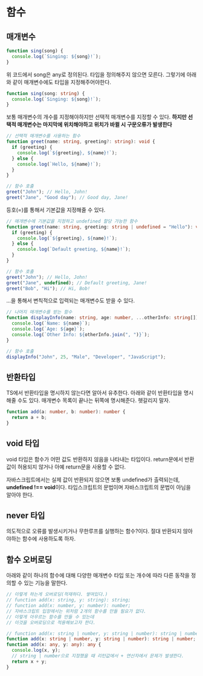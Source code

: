 # 함수

## 매개변수

```typescript
function sing(song) {
  console.log(`Singing: ${song}!`);
}
```

위 코드에서 song은 any로 정의된다. 타입을 정의해주지 않으면 모른다. 그렇기에 아래와 같이 매개변수에도 타입을 지정해주어야한다.

```typescript
function sing(song: string) {
  console.log(`Singing: ${song}!`);
}
```

보통 매개변수의 개수를 지정해야하지만 선택적 매개변수를 지정할 수 있다. **하지만 선택적 매개변수는 마지막에 위치해야하고 위치가 바뀔 시 구문오류가 발생한다**

```typescript
// 선택적 매개변수를 사용하는 함수
function greet(name: string, greeting?: string): void {
  if (greeting) {
    console.log(`${greeting}, ${name}!`);
  } else {
    console.log(`Hello, ${name}!`);
  }
}

// 함수 호출
greet("John"); // Hello, John!
greet("Jane", "Good day"); // Good day, Jane!
```

등호(=)를 통해서 기본값을 지정해줄 수 있다.

```typescript
// 매개변수에 기본값을 지정하고 undefined 할당 가능한 함수
function greet(name: string, greeting: string | undefined = "Hello"): void {
  if (greeting) {
    console.log(`${greeting}, ${name}!`);
  } else {
    console.log(`Default greeting, ${name}!`);
  }
}

// 함수 호출
greet("John"); // Hello, John!
greet("Jane", undefined); // Default greeting, Jane!
greet("Bob", "Hi"); // Hi, Bob!
```

...을 통해서 변칙적으로 입력되는 매개변수도 받을 수 있다.

```typescript
// 나머지 매개변수를 받는 함수
function displayInfo(name: string, age: number, ...otherInfo: string[]): void {
  console.log(`Name: ${name}`);
  console.log(`Age: ${age}`);
  console.log(`Other Info: ${otherInfo.join(", ")}`);
}

// 함수 호출
displayInfo("John", 25, "Male", "Developer", "JavaScript");
```

## 반환타입

TS에서 반환타입을 명시하지 않는다면 알아서 유추한다. 아래와 같이 반환타입을 명시해줄 수도 있다. 매개변수 목록이 끝나는 뒤쪽에 명시해준다. 헷갈리지 말자.

```typescript
function add(a: number, b: number): number {
  return a + b;
}
```

## void 타입

void 타입은 함수가 어떤 값도 반환하지 않음을 나타내는 타입이다. return문에서 반환값이 허용되지 않거나 아예 return문을 사용할 수 없다.

자바스크립트에서는 실제 값이 반환되지 않으면 보통 undefined가 출력되는데, **undefined !== void**이다. 타입스크립트의 문법이며 자바스크립트의 문법이 아님을 알아야 한다.

## never 타입

의도적으로 오류를 발생시키거나 무한루프를 실행하는 함수?이다. 절대 반환되지 않아야하는 함수에 사용하도록 하자.

## 함수 오버로딩

아래와 같이 하나의 함수에 대해 다양한 매개변수 타입 또는 개수에 따라 다른 동작을 정의할 수 있는 기능을 말한다.

```typescript
// 이렇게 하는게 오버로딩(적재하다. 쌓여있다.)
// function add(x: string, y: string): string;
// function add(x: number, y: number): number;
// 자바스크립트 입장에서는 위처럼 2개의 함수를 만들 필요가 없다.
// 이렇게 아우르는 함수를 만들 수 있는데
// 이것을 오버로딩으로 적용해보고자 한다.

// function add(x: string | number, y: string | number): string | number { // 이런 방식은 리턴에서 문제가 생기므로 안된다.
function add(x: string | number, y: string | number): string | number;
function add(x: any, y: any): any {
  console.log(x, y);
  // string | number으로 지정했을 때 리턴값에서 + 연산자에서 문제가 발생한다.
  return x + y;
}
```
